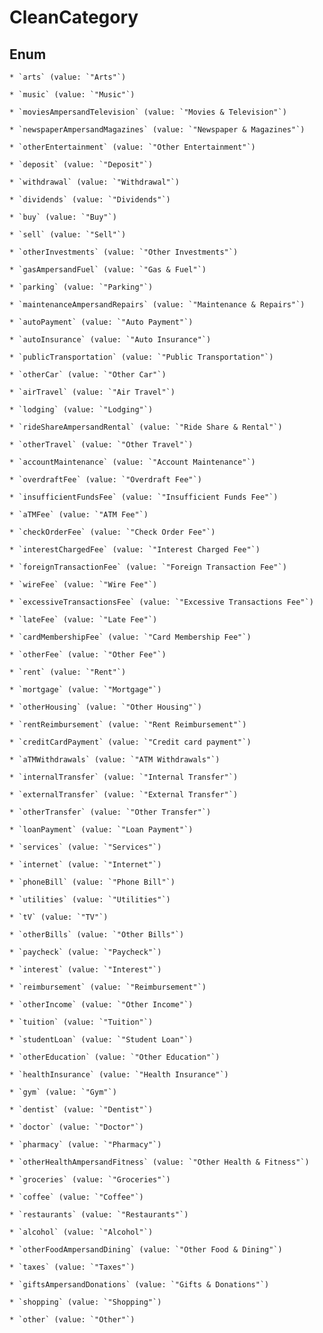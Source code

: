 
# CleanCategory

## Enum


    * `arts` (value: `"Arts"`)

    * `music` (value: `"Music"`)

    * `moviesAmpersandTelevision` (value: `"Movies & Television"`)

    * `newspaperAmpersandMagazines` (value: `"Newspaper & Magazines"`)

    * `otherEntertainment` (value: `"Other Entertainment"`)

    * `deposit` (value: `"Deposit"`)

    * `withdrawal` (value: `"Withdrawal"`)

    * `dividends` (value: `"Dividends"`)

    * `buy` (value: `"Buy"`)

    * `sell` (value: `"Sell"`)

    * `otherInvestments` (value: `"Other Investments"`)

    * `gasAmpersandFuel` (value: `"Gas & Fuel"`)

    * `parking` (value: `"Parking"`)

    * `maintenanceAmpersandRepairs` (value: `"Maintenance & Repairs"`)

    * `autoPayment` (value: `"Auto Payment"`)

    * `autoInsurance` (value: `"Auto Insurance"`)

    * `publicTransportation` (value: `"Public Transportation"`)

    * `otherCar` (value: `"Other Car"`)

    * `airTravel` (value: `"Air Travel"`)

    * `lodging` (value: `"Lodging"`)

    * `rideShareAmpersandRental` (value: `"Ride Share & Rental"`)

    * `otherTravel` (value: `"Other Travel"`)

    * `accountMaintenance` (value: `"Account Maintenance"`)

    * `overdraftFee` (value: `"Overdraft Fee"`)

    * `insufficientFundsFee` (value: `"Insufficient Funds Fee"`)

    * `aTMFee` (value: `"ATM Fee"`)

    * `checkOrderFee` (value: `"Check Order Fee"`)

    * `interestChargedFee` (value: `"Interest Charged Fee"`)

    * `foreignTransactionFee` (value: `"Foreign Transaction Fee"`)

    * `wireFee` (value: `"Wire Fee"`)

    * `excessiveTransactionsFee` (value: `"Excessive Transactions Fee"`)

    * `lateFee` (value: `"Late Fee"`)

    * `cardMembershipFee` (value: `"Card Membership Fee"`)

    * `otherFee` (value: `"Other Fee"`)

    * `rent` (value: `"Rent"`)

    * `mortgage` (value: `"Mortgage"`)

    * `otherHousing` (value: `"Other Housing"`)

    * `rentReimbursement` (value: `"Rent Reimbursement"`)

    * `creditCardPayment` (value: `"Credit card payment"`)

    * `aTMWithdrawals` (value: `"ATM Withdrawals"`)

    * `internalTransfer` (value: `"Internal Transfer"`)

    * `externalTransfer` (value: `"External Transfer"`)

    * `otherTransfer` (value: `"Other Transfer"`)

    * `loanPayment` (value: `"Loan Payment"`)

    * `services` (value: `"Services"`)

    * `internet` (value: `"Internet"`)

    * `phoneBill` (value: `"Phone Bill"`)

    * `utilities` (value: `"Utilities"`)

    * `tV` (value: `"TV"`)

    * `otherBills` (value: `"Other Bills"`)

    * `paycheck` (value: `"Paycheck"`)

    * `interest` (value: `"Interest"`)

    * `reimbursement` (value: `"Reimbursement"`)

    * `otherIncome` (value: `"Other Income"`)

    * `tuition` (value: `"Tuition"`)

    * `studentLoan` (value: `"Student Loan"`)

    * `otherEducation` (value: `"Other Education"`)

    * `healthInsurance` (value: `"Health Insurance"`)

    * `gym` (value: `"Gym"`)

    * `dentist` (value: `"Dentist"`)

    * `doctor` (value: `"Doctor"`)

    * `pharmacy` (value: `"Pharmacy"`)

    * `otherHealthAmpersandFitness` (value: `"Other Health & Fitness"`)

    * `groceries` (value: `"Groceries"`)

    * `coffee` (value: `"Coffee"`)

    * `restaurants` (value: `"Restaurants"`)

    * `alcohol` (value: `"Alcohol"`)

    * `otherFoodAmpersandDining` (value: `"Other Food & Dining"`)

    * `taxes` (value: `"Taxes"`)

    * `giftsAmpersandDonations` (value: `"Gifts & Donations"`)

    * `shopping` (value: `"Shopping"`)

    * `other` (value: `"Other"`)



